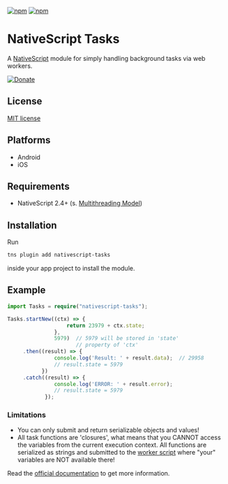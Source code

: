[![npm](https://img.shields.io/npm/v/nativescript-tasks.svg)](https://www.npmjs.com/package/nativescript-tasks)
[![npm](https://img.shields.io/npm/dt/nativescript-tasks.svg?label=npm%20downloads)](https://www.npmjs.com/package/nativescript-tasks)

# NativeScript Tasks

A [NativeScript](https://nativescript.org/) module for simply handling background tasks via web workers.

[![Donate](https://img.shields.io/badge/Donate-PayPal-green.svg)](https://www.paypal.com/cgi-bin/webscr?cmd=_s-xclick&hosted_button_id=DE5KRMBB3N2U8)

## License

[MIT license](https://raw.githubusercontent.com/mkloubert/nativescript-tasks/master/LICENSE)

## Platforms

* Android
* iOS

## Requirements

* NativeScript 2.4+ (s. [Multithreading Model](https://docs.nativescript.org/core-concepts/multithreading-model))

## Installation

Run

```bash
tns plugin add nativescript-tasks
```

inside your app project to install the module.

## Example

```typescript
import Tasks = require("nativescript-tasks");

Tasks.startNew((ctx) => {
                   return 23979 + ctx.state;
               },
               5979)  // 5979 will be stored in 'state'
                      // property of 'ctx' 
     .then((result) => {
               console.log('Result: ' + result.data);  // 29958
               // result.state = 5979
           })
     .catch((result) => {
               console.log('ERROR: ' + result.error);
               // result.state = 5979
            });
```

### Limitations

* You can only submit and return serializable objects and values!
* All task functions are 'closures', what means that you CANNOT access the variables from the current execution context. All functions are serialized as strings and submitted to the [worker script](https://github.com/mkloubert/nativescript-tasks/blob/master/plugin/worker.js) where "your" variables are NOT available there!

Read the [official documentation](https://docs.nativescript.org/core-concepts/multithreading-model#limitations) to get more information.
